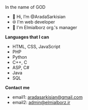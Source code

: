 In the name of GOD

- 👋 Hi, I’m @AradaSarkisian
- 🌐 I'm web developer
- 🏢 I'm Elmialborz org.'s manager

<b> Languages that I can </b>
- HTML, CSS, JavaScript
- PHP
- Python
- C++, C
- ASP, C#
- Java
- SQL

<b> Contact me </b>
- email1: aradasarkisian@gmail.com
- email2: admin@elmialborz.ir

<!---
AradaSarkisian/AradaSarkisian is a ✨ special ✨ repository because its `README.md` (this file) appears on your GitHub profile.
You can click the Preview link to take a look at your changes.
--->
